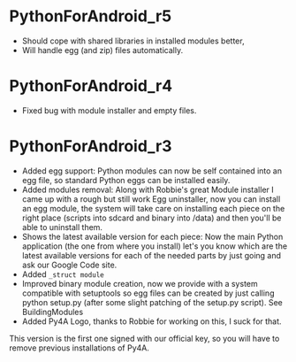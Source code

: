 # PythonForAndroid\_r5 #
  * Should cope with shared libraries in installed modules better,
  * Will handle egg (and zip) files automatically.
# PythonForAndroid\_r4 #
  * Fixed bug with module installer and empty files.
# PythonForAndroid\_r3 #
  * Added egg support: Python modules can now be self contained into an egg file, so standard Python eggs can be installed easily.
  * Added modules removal: Along with Robbie's great Module installer I came up with a rough but still work Egg uninstaller, now you can install an egg module, the system will take care on installing each piece on the right place (scripts into sdcard and binary into /data) and then you'll be able to uninstall them.
  * Shows the latest available version for each piece: Now the main Python application (the one from where you install) let's you know which are the latest available versions for each of the needed parts by just going and ask our Google Code site.
  * Added `_struct module`
  * Improved binary module creation, now we provide with a system compatible with setuptools so egg files can be created by just calling python setup.py (after some slight patching of the setup.py script). See BuildingModules
  * Added Py4A Logo, thanks to Robbie for working on this, I suck for that.

This version is the first one signed with our official key, so you will
have to remove previous installations of Py4A.